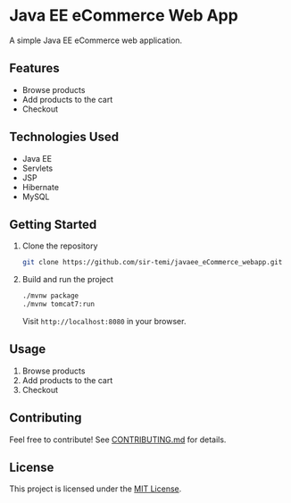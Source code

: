# Java EE eCommerce Web App

A simple Java EE eCommerce web application.

## Features

- Browse products
- Add products to the cart
- Checkout

## Technologies Used

- Java EE
- Servlets
- JSP
- Hibernate
- MySQL

## Getting Started

1. Clone the repository
   ```bash
   git clone https://github.com/sir-temi/javaee_eCommerce_webapp.git
   ```

2. Build and run the project
   ```bash
   ./mvnw package
   ./mvnw tomcat7:run
   ```

   Visit `http://localhost:8080` in your browser.

## Usage

1. Browse products
2. Add products to the cart
3. Checkout

## Contributing

Feel free to contribute! See [CONTRIBUTING.md](CONTRIBUTING.md) for details.

## License

This project is licensed under the [MIT License](LICENSE).
